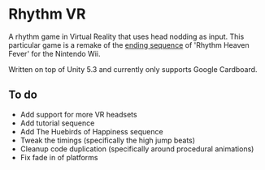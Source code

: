 Rhythm VR
=========
A rhythm game in Virtual Reality that uses head nodding as input.
This particular game is a remake of the [ending sequence](https://www.youtube.com/watch?v=QhhoPxCWZeg) of
'Rhythm Heaven Fever' for the Nintendo Wii.

Written on top of Unity 5.3 and currently only supports Google Cardboard.

To do
-----
 * Add support for more VR headsets
 * Add tutorial sequence
 * Add The Huebirds of Happiness sequence
 * Tweak the timings (specifically the high jump beats)
 * Cleanup code duplication (specifically around procedural animations)
 * Fix fade in of platforms